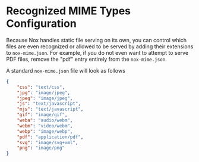 # Recognized MIME Types Configuration
Because Nox handles static file serving on its own, you can control which files are even recognized or allowed to be served by adding their extensions to `nox-mime.json`. For example, if you do not even want to attempt to serve PDF files, remove the "pdf" entry entirely from the `nox-mime.json`.

A standard `nox-mime.json` file will look as follows
```json
{
    "css": "text/css",
    "jpg": "image/jpeg",
    "jpeg": "image/jpeg",
    "js": "text/javascript",
    "mjs": "text/javascript",
    "gif": "image/gif",
    "weba": "audio/webm",
    "webm": "video/webm",
    "webp": "image/webp",
    "pdf": "application/pdf",
    "svg": "image/svg+xml",
    "png": "image/png"
}
```